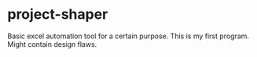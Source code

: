 # project-shaper
Basic excel automation tool for a certain purpose.
This is my first program. Might contain design flaws.
